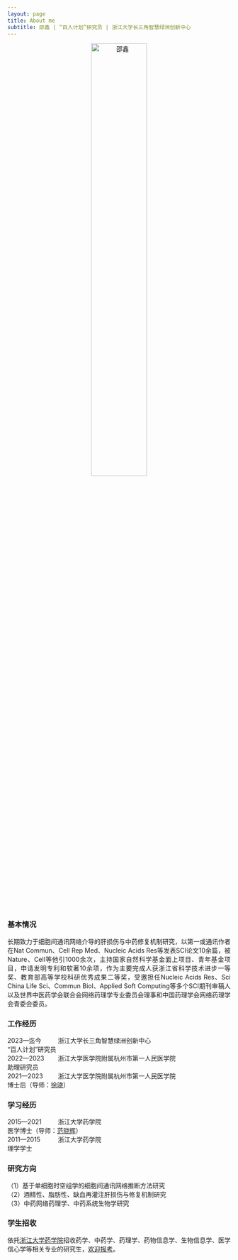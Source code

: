 ```yaml
---
layout: page
title: About me
subtitle: 邵鑫 | “百人计划”研究员 | 浙江大学长三角智慧绿洲创新中心
---
```


<div style="text-align: center;">
  <img src="https://github.com/user-attachments/assets/1daff0d0-ac71-4ec1-b012-9f313b756c02" alt="邵鑫" style="width: 50%;" />
</div>

### 基本情况
<div>
<p style="text-align: justify;">
  长期致力于细胞间通讯网络介导的肝损伤与中药修复机制研究，以第一或通讯作者在Nat Commun、Cell Rep Med、Nucleic Acids Res等发表SCI论文10余篇，被Nature、Cell等他引1000余次，主持国家自然科学基金面上项目、青年基金项目，申请发明专利和软著10余项，作为主要完成人获浙江省科学技术进步一等奖、教育部高等学校科研优秀成果二等奖，受邀担任Nucleic Acids Res、Sci China Life Sci、Commun Biol、Applied Soft Computing等多个SCI期刊审稿人以及世界中医药学会联合会网络药理学专业委员会理事和中国药理学会网络药理学会青委会委员。
</p>
</div>

### 工作经历
<div>
<span style="display: inline-block; width: 110px;">
  2023—迄今
</span>
<span style="display: inline-block; width: 360px">
  浙江大学长三角智慧绿洲创新中心   
</span>
<span style="display: inline-block; width: 250px">
  “百人计划”研究员
</span>
</div>

<div>
<span style="display: inline-block; width: 110px;">
  2022—2023
</span>
<span style="display: inline-block; width: 360px">
  浙江大学医学院附属杭州市第一人民医学院
</span>
<span style="display: inline-block; width: 250px">
  助理研究员
</span>
</div>

<div>
<span style="display: inline-block; width: 110px;">
  2021—2023
</span>
<span style="display: inline-block; width: 360px">
  浙江大学医学院附属杭州市第一人民医学院
</span>
<span style="display: inline-block; width: 250px">
  博士后（导师：<a href="https://person.zju.edu.cn/0097425">徐骁</a>）
</span>
</div>

### 学习经历
<div>
<span style="display: inline-block; width: 110px;">
  2015—2021
</span>
<span style="display: inline-block; width: 360px">
  浙江大学药学院
</span>
<span style="display: inline-block; width: 250px">
  医学博士（导师：<a href="https://person.zju.edu.cn/fanxh">范骁辉</a>）
</span>
</div>

<div>
<span style="display: inline-block; width: 110px;">
  2011—2015
</span>
<span style="display: inline-block; width: 360px">
  浙江大学药学院
</span>
<span style="display: inline-block; width: 250px">
  理学学士
</span>
</div>

### 研究方向
<div>（1）基于单细胞时空组学的细胞间通讯网络推断方法研究</div>
<div>（2）酒精性、脂肪性、缺血再灌注肝损伤与修复机制研究</div>
<div>（3）中药网络药理学、中药系统生物学研究</div>


### 学生招收
<div>
<p style="text-align: justify;">
依托<a href="http://www.cps.zju.edu.cn/">浙江大学药学院</a>招收药学、中药学、药理学、药物信息学、生物信息学、医学信心学等相关专业的研究生，<a href="http://www.cps.zju.edu.cn/">欢迎报考</a>。
</p>
</div>